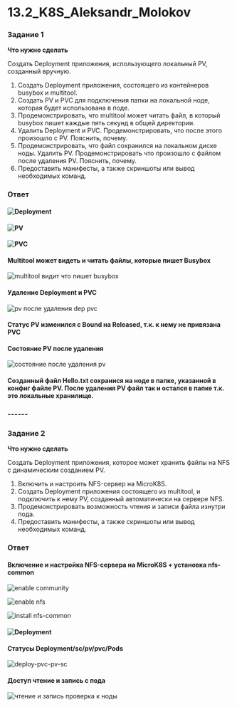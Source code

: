 # 13.2_K8S_Aleksandr_Molokov

### Задание 1

**Что нужно сделать**

Создать Deployment приложения, использующего локальный PV, созданный вручную.

1. Создать Deployment приложения, состоящего из контейнеров busybox и multitool.
2. Создать PV и PVC для подключения папки на локальной ноде, которая будет использована в поде.
3. Продемонстрировать, что multitool может читать файл, в который busybox пишет каждые пять секунд в общей директории. 
4. Удалить Deployment и PVC. Продемонстрировать, что после этого произошло с PV. Пояснить, почему.
5. Продемонстрировать, что файл сохранился на локальном диске ноды. Удалить PV.  Продемонстрировать что произошло с файлом после удаления PV. Пояснить, почему.
5. Предоставить манифесты, а также скриншоты или вывод необходимых команд.

### Ответ

#### ![Deployment](https://github.com/ALEMOLOKOV/13.2_K8S_Aleksandr_Molokov/blob/ce631bb93492079031b043678b4eada100d4bfee/deployment_pv.yaml)

#### ![PV](https://github.com/ALEMOLOKOV/13.2_K8S_Aleksandr_Molokov/blob/ce631bb93492079031b043678b4eada100d4bfee/pv.yaml)

#### ![PVC](https://github.com/ALEMOLOKOV/13.2_K8S_Aleksandr_Molokov/blob/ce631bb93492079031b043678b4eada100d4bfee/pvc.yaml)

#### Multitool может видеть и читать файлы, которые пишет Busybox

![multitool видит что пишет busybox](https://github.com/ALEMOLOKOV/13.2_K8S_Aleksandr_Molokov/assets/109212419/a03fcef7-08a0-46af-be6e-3df8161acf00)

#### Удаление Deployment и PVC

![pv после удаления dep pvc](https://github.com/ALEMOLOKOV/13.2_K8S_Aleksandr_Molokov/assets/109212419/58429afe-b95c-4d32-a59a-70cc211ba433)

#### Статус PV изменился с Bound на Released, т.к. к нему не привязана PVC

#### Состояние PV после удаления

![состояние после удаления pv](https://github.com/ALEMOLOKOV/13.2_K8S_Aleksandr_Molokov/assets/109212419/6708528a-84a0-4665-8f94-c65fcca442af)

#### Созданный файл Hello.txt сохранися на ноде в папке, указанной в конфиг файле PV. После удаления PV файл так и остался в папке т.к. это локальные хранилище.

### ------

### Задание 2

**Что нужно сделать**

Создать Deployment приложения, которое может хранить файлы на NFS с динамическим созданием PV.

1. Включить и настроить NFS-сервер на MicroK8S.
2. Создать Deployment приложения состоящего из multitool, и подключить к нему PV, созданный автоматически на сервере NFS.
3. Продемонстрировать возможность чтения и записи файла изнутри пода. 
4. Предоставить манифесты, а также скриншоты или вывод необходимых команд.

### Ответ

#### Включение и настройка NFS-сервера на MicroK8S + установка nfs-common

![enable community](https://github.com/ALEMOLOKOV/13.2_K8S_Aleksandr_Molokov/assets/109212419/75f1bd98-c1ea-44b9-b589-beca0bfa1d68)

![enable nfs](https://github.com/ALEMOLOKOV/13.2_K8S_Aleksandr_Molokov/assets/109212419/8cfbc330-7bb3-4202-b168-0915d94a5e7f)

![install nfs-common](https://github.com/ALEMOLOKOV/13.2_K8S_Aleksandr_Molokov/assets/109212419/f3487947-97a3-4cd2-a7f4-b95c5aed3ae7)

#### ![Deployment]()

#### Статусы Deployment/sc/pv/pvc/Pods

![deploy-pvc-pv-sc](https://github.com/ALEMOLOKOV/13.2_K8S_Aleksandr_Molokov/assets/109212419/61756228-6d47-498d-86ce-e4569b84e7b4)

#### Доступ чтение и запись с пода

![чтение и запись проверка к ноды](https://github.com/ALEMOLOKOV/13.2_K8S_Aleksandr_Molokov/assets/109212419/8b3fc0e8-3cf4-469e-a039-ee9d583e1adf)






